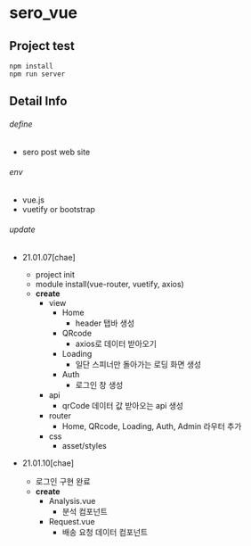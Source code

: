 # sero_vue

## Project test
```
npm install
npm run server
```
## Detail Info

###### define
- sero post web site

###### env
- vue.js
- vuetify or bootstrap
  
###### update
- 21.01.07[chae]
  - project init
  - module install(vue-router, vuetify, axios)
  - **create**
    - view
      - Home
        - header 탭바 생성
      - QRcode
        - axios로 데이터 받아오기
      - Loading
        - 일단 스피너만 돌아가는 로딩 화면 생성
      - Auth
        - 로그인 창 생성
    - api
      - qrCode 데이터 값 받아오는 api 생성
    - router
      - Home, QRcode, Loading, Auth, Admin 라우터 추가
    - css
      - asset/styles
  
- 21.01.10[chae]
  - 로그인 구현 완료
  - **create**
    - Analysis.vue
      - 분석 컴포넌트
    - Request.vue
      - 배송 요청 데이터 컴포넌트
  